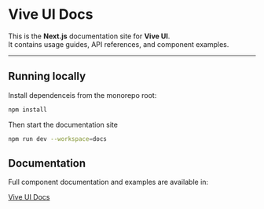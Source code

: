 # Vive UI Docs

This is the **Next.js** documentation site for **Vive UI**.  
It contains usage guides, API references, and component examples.

---

## Running locally

Install dependenceis from the monorepo root:

```bash
npm install
```

Then start the documentation site

```bash
npm run dev --workspace=docs
```

## Documentation

Full component documentation and examples are available in:

[Vive UI Docs](https://vive-ui-docs.vercel.app/)
